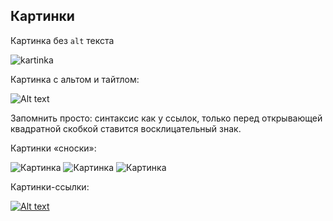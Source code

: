 ## Картинки

Картинка без `alt` текста

![kartinka](https://kipmu.ru/wp-content/uploads/babochki.jpg)

Картинка с альтом и тайтлом:

![Alt text](https://animaljournal.ru/articles/wild/nasekomie/greta_oto/babochka_greta_oto.jpg)

Запомнить просто: синтаксис как у ссылок, только перед открывающей квадратной скобкой ставится восклицательный знак.

Картинки «сноски»:

![Картинка][image1]
![Картинка][image2]
![Картинка][image3]

[image1]: //placehold.it/250x100
[image2]: //placehold.it/200x100
[image3]: //placehold.it/150x100

Картинки-ссылки:

[![Alt text](//placehold.it/150x100)](http://example.com/)
